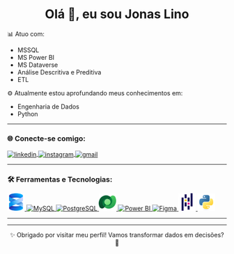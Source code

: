 <h1 align="center">Olá 👋, eu sou Jonas Lino</h1>

📊 Atuo com:
- MSSQL
- MS Power BI
- MS Dataverse
- Análise Descritiva e Preditiva
- ETL

⚙️ Atualmente estou aprofundando meus conhecimentos em:
- Engenharia de Dados
- Python

---

<h3 align="left">🌐 Conecte-se comigo:</h3>
<p align="left">
  <a href="https://www.linkedin.com/in/jonaslino/" target="_blank">
    <img align="center" src="https://raw.githubusercontent.com/rahuldkjain/github-profile-readme-generator/master/src/images/icons/Social/linked-in-alt.svg" alt="linkedin" height="30" width="40" />
  </a>
  <a href="https://instagram.com/jonas.linoo" target="_blank">
    <img align="center" src="https://raw.githubusercontent.com/rahuldkjain/github-profile-readme-generator/master/src/images/icons/Social/instagram.svg" alt="instagram" height="30" width="40" />
  </a>
  <a href="mailto:jonasplino@gmail.com" target="_blank">
    <img align="center" src="https://raw.githubusercontent.com/gauravghongde/social-icons/master/SVG/Color/Gmail.svg" alt="gmail" height="30" width="40" />
  </a>
</p>


---

<h3 align="left">🛠️ Ferramentas e Tecnologias:</h3>
<p align="left">

  <!-- SSMS -->
  <a href="https://www.microsoft.com/en-us/sql-server" target="_blank" rel="noreferrer">
    <img src="https://github.com/JonasLino/image/blob/e8512da625587ebee69456615764b263eedc0b43/ssms.svg" alt="SQL Server" width="40" height="40"/>
  </a>

  <!-- MySQL -->
  <a href="https://www.mysql.com/" target="_blank" rel="noreferrer">
    <img src="https://www.vectorlogo.zone/logos/mysql/mysql-icon.svg" alt="MySQL" width="40" height="40"/>
  </a>

  <!-- PostgreSQL -->
  <a href="https://www.postgresql.org" target="_blank" rel="noreferrer">
    <img src="https://www.vectorlogo.zone/logos/postgresql/postgresql-icon.svg" alt="PostgreSQL" width="40" height="40"/>
  </a>

  <!-- Dataverse -->
  <a href="https://learn.microsoft.com/pt-br/power-apps/maker/data-platform/data-platform-intro" target="_blank" rel="noreferrer">
    <img src="https://raw.githubusercontent.com/JonasLino/image/0065a4f28a0fe55a1af12e10c5d812a9037e3508/dataverse.svg" alt="Dataverse" width="40" height="40"/>
  </a>

  <!-- Power BI -->
  <a href="https://powerbi.microsoft.com/" target="_blank" rel="noreferrer">
    <img src="https://upload.wikimedia.org/wikipedia/commons/c/cf/New_Power_BI_Logo.svg" alt="Power BI" width="40" height="40"/>
  </a>

  <!-- Figma -->
  <a href="https://www.figma.com/" target="_blank" rel="noreferrer">
    <img src="https://www.vectorlogo.zone/logos/figma/figma-icon.svg" alt="Figma" width="40" height="40"/>
  </a>

  <!-- Pandas -->
  <a href="https://pandas.pydata.org/" target="_blank" rel="noreferrer">
    <img src="https://raw.githubusercontent.com/devicons/devicon/2ae2a900d2f041da66e950e4d48052658d850630/icons/pandas/pandas-original.svg" alt="Pandas" width="40" height="40"/>
  </a>

  <!-- Python -->
  <a href="https://www.python.org/" target="_blank" rel="noreferrer">
    <img src="https://raw.githubusercontent.com/devicons/devicon/master/icons/python/python-original.svg" alt="Python" width="40" height="40"/>
  </a>

</p>



---



---

<p align="center">✨ Obrigado por visitar meu perfil! Vamos transformar dados em decisões? 🚀</p>
